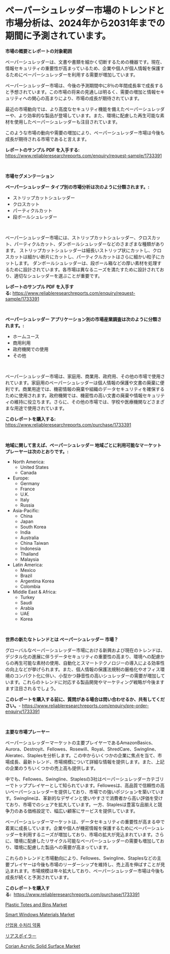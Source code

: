 <p><h1>ペーパーシュレッダー市場のトレンドと市場分析は、2024年から2031年までの期間に予測されています。</h1></p><p><strong>市場の概要とレポートの対象範囲</strong></p>
<p><p>ペーパーシュレッダーは、文書や書類を細かく切断するための機器です。現在、情報セキュリティの重要性が高まっているため、企業や個人が個人情報を保護するためにペーパーシュレッダーを利用する需要が増加しています。</p><p>ペーパーシュレッダー市場は、今後の予測期間中に8％の年間成長率で成長すると予想されています。この市場の将来の見通しは明るく、需要の増加と情報セキュリティへの関心の高まりにより、市場の成長が期待されています。</p><p>最近の市場動向では、より高度なセキュリティ機能を備えたペーパーシュレッダーや、より効率的な製品が登場しています。また、環境に配慮した再生可能な素材を使用したペーパーシュレッダーも注目されています。</p><p>このような市場の動向や需要の増加により、ペーパーシュレッダー市場は今後も成長が期待される市場であると言えます。</p></p>
<p><strong>レポートのサンプル PDF を入手する:</strong> <a href="https://www.reliableresearchreports.com/enquiry/request-sample/1733391">https://www.reliableresearchreports.com/enquiry/request-sample/1733391</a></p>
<p>&nbsp;</p>
<p><strong>市場セグメンテーション</strong></p>
<p><strong>ペーパーシュレッダー タイプ別の市場分析は次のように分類されます。:</strong></p>
<p><ul><li>ストリップカットシュレッダー</li><li>クロスカット</li><li>パーティクルカット</li><li>段ボールシュレッダー</li></ul></p>
<p>&nbsp;</p>
<p><p>ペーパーシュレッダー市場には、ストリップカットシュレッダー、クロスカット、パーティクルカット、ダンボールシュレッダーなどのさまざまな種類があります。 ストリップカットシュレッダーは細長いストリップ状にカットし、クロスカットは細かい断片にカットし、パーティクルカットはさらに細かい粒子にカットします。 ダンボールシュレッダーは、段ボール箱などの厚い素材を処理するために設計されています。各市場は異なるニーズを満たすために設計されており、適切なシュレッダーを選ぶことが重要です。</p></p>
<p><strong>レポートのサンプル PDF を入手する:</strong>&nbsp;<a href="https://www.reliableresearchreports.com/enquiry/request-sample/1733391">https://www.reliableresearchreports.com/enquiry/request-sample/1733391</a></p>
<p>&nbsp;</p>
<p><strong> ペーパーシュレッダー アプリケーション別の市場産業調査は次のように分類されます。:</strong></p>
<p><ul><li>ホームユース</li><li>商用利用</li><li>政府機関での使用</li><li>その他</li></ul></p>
<p>&nbsp;</p>
<p><p>ペーパーシュレッダー市場は、家庭用、商業用、政府用、その他の市場で使用されています。家庭用のペーパーシュレッダーは個人情報の保護や文書の廃棄に便利です。商業用途では、機密情報の廃棄や組織のデータセキュリティを確保するために使用されます。政府機関では、機密性の高い文書の廃棄や情報セキュリティの維持に役立ちます。さらに、その他の市場では、学校や医療機関などさまざまな用途で使用されています。</p></p>
<p><strong>このレポートを購入する:</strong>&nbsp; <a href="https://www.reliableresearchreports.com/purchase/1733391">https://www.reliableresearchreports.com/purchase/1733391</a></p>
<p>&nbsp;</p>
<p><strong>地域に関して言えば、ペーパーシュレッダー 地域ごとに利用可能なマーケットプレーヤーは次のとおりです。:</strong></p>
<p><ul>
    <li>
        North America:
        <ul>
            <li>United States</li>
            <li>Canada</li>
        </ul>
    </li>
    <li>
        Europe:
        <ul>
            <li>Germany</li>
            <li>France</li>
            <li>U.K.</li>
            <li>Italy</li>
            <li>Russia</li>
        </ul>
    </li>
    <li>
        Asia-Pacific:
        <ul>
            <li>China</li>
            <li>Japan</li>
            <li>South Korea</li>
            <li>India</li>
            <li>Australia</li>
            <li>China Taiwan</li>
            <li>Indonesia</li>
            <li>Thailand</li>
            <li>Malaysia</li>
        </ul>
    </li>
    <li>
        Latin America:
        <ul>
            <li>Mexico</li>
            <li>Brazil</li>
            <li>Argentina Korea</li>
            <li>Colombia</li>
        </ul>
    </li>
    <li>
        Middle East & Africa:
        <ul>
            <li>Turkey</li>
            <li>Saudi</li>
            <li>Arabia</li>
            <li>UAE</li>
            <li>Korea</li>
        </ul>
    </li>
    </ul></p>
<p>&nbsp;</p>
<p><strong>世界の新たなトレンドとは ペーパーシュレッダー 市場？</strong></p>
<p><p>グローバルなペーパーシュレッダー市場における新興および現在のトレンドは、デジタル化の進展に伴うデータセキュリティの重要性の高まり、環境への配慮からの再生可能な素材の使用、自動化とスマートテクノロジーの導入による効率性の向上などが挙げられます。また、個人情報の保護法規制の厳格化やオフィス環境のコンパクト化に伴い、小型かつ静音性の高いシュレッダーの需要が増加しています。これらのトレンドに対応する製品開発やマーケティング戦略が今後ますます注目されるでしょう。</p></p>
<p><strong>このレポートを購入する前に、質問がある場合は問い合わせるか、共有してください。</strong>- <a href="https://www.reliableresearchreports.com/enquiry/pre-order-enquiry/1733391">https://www.reliableresearchreports.com/enquiry/pre-order-enquiry/1733391</a></p>
<p>&nbsp;</p>
<p><strong>主要な市場プレーヤー</strong></p>
<p><p>ペーパーシュレッダーマーケットの主要プレイヤーであるAmazonBasics、Aurora、Destroyit、Fellowes、Rosewill、Royal、ShredCare、Swingline、Aleratec、Staplesを分析します。この中からいくつかの企業に焦点を当て、市場成長、最新トレンド、市場規模について詳細な情報を提供します。また、上記の企業のうちいくつかの売上高も提供します。</p><p>中でも、Fellowes、Swingline、Staplesの3社はペーパーシュレッダーカテゴリーでトッププレイヤーとして知られています。Fellowesは、高品質で信頼性の高いペーパーシュレッダーを提供しており、市場での強いポジションを築いています。Swinglineは、革新的なデザインと使いやすさで消費者から高い評価を受けており、市場でのシェアを拡大しています。一方、Staplesは豊富な品揃えと競争力のある価格設定で、幅広い顧客にサービスを提供しています。</p><p>ペーパーシュレッダーマーケットは、データセキュリティの重要性が高まる中で着実に成長しています。企業や個人が機密情報を保護するためにペーパーシュレッダーを利用するニーズが増加しており、市場の拡大が見込まれています。さらに、環境に配慮したリサイクル可能なペーパーシュレッダーの需要も増加しており、環境に配慮した製品への需要が高まっています。</p><p>これらのトレンドと市場動向により、Fellowes、Swingline、Staplesなどの主要プレイヤーは今後も市場のリーダーシップを維持し、売上高を伸ばすことが見込まれます。市場規模は年々拡大しており、ペーパーシュレッダー市場は今後も成長が続くと予測されています。</p></p>
<p><strong>このレポートを購入する:</strong>&nbsp;&nbsp;<a href="https://www.reliableresearchreports.com/purchase/1733391">https://www.reliableresearchreports.com/purchase/1733391</a></p>
<p><p><a href="https://meowing-lemming-dd3.notion.site/Insights-into-Plastic-Totes-and-Bins-Market-Size-Analysing-Market-Share-Trends-and-Growth-from-20-02f87555feeb49f7910a3ca1e7452aa0">Plastic Totes and Bins Market</a></p><p><a href="https://view.publitas.com/reportprime-1/insights-into-smart-windows-materials-market-size-analysing-market-share-trends-and-growth-from-2024-to-2031/">Smart Windows Materials Market</a></p><p><a href="https://medium.com/@whitneyboyettebo9kiw7yr13/%EC%82%B0%EC%97%85%EC%9A%A9-%EC%88%98%EC%B2%98%EB%A6%AC-%ED%99%94%ED%95%99%EC%A0%9C%ED%92%88-%EC%8B%9C%EC%9E%A5-%EA%B2%BD%EC%9F%81-%EB%B6%84%EC%84%9D-%EC%8B%9C%EC%9E%A5-%EB%8F%99%ED%96%A5-%EB%B0%8F-2031%EB%85%84%EA%B9%8C%EC%A7%80%EC%9D%98-%EC%98%88%EC%B8%A1-94bb7cee88a3">산업용 수처리 약품</a></p><p><a href="https://medium.com/@chablisdavislouise32ptpzm2g/%E3%83%AA%E3%82%A2%E3%82%B9%E3%83%9D%E3%82%A4%E3%83%A9%E3%83%BC%E5%B8%82%E5%A0%B4%E8%AA%BF%E6%9F%BB%E3%83%AC%E3%83%9D%E3%83%BC%E3%83%88-%E3%81%9D%E3%81%AE%E6%AD%B4%E5%8F%B2%E3%81%A82024%E5%B9%B4%E3%81%8B%E3%82%892031%E5%B9%B4%E3%81%BE%E3%81%A7%E3%81%AE%E4%BA%88%E6%B8%AC-0f502defd367">リアスポイラー</a></p><p><a href="https://view.publitas.com/reportprime-1/corian-acrylic-solid-surface-market-growth-market-trends-covid-19-impact-and-forecasts-for-period-from-2024-2031/">Corian Acrylic Solid Surface Market</a></p></p>